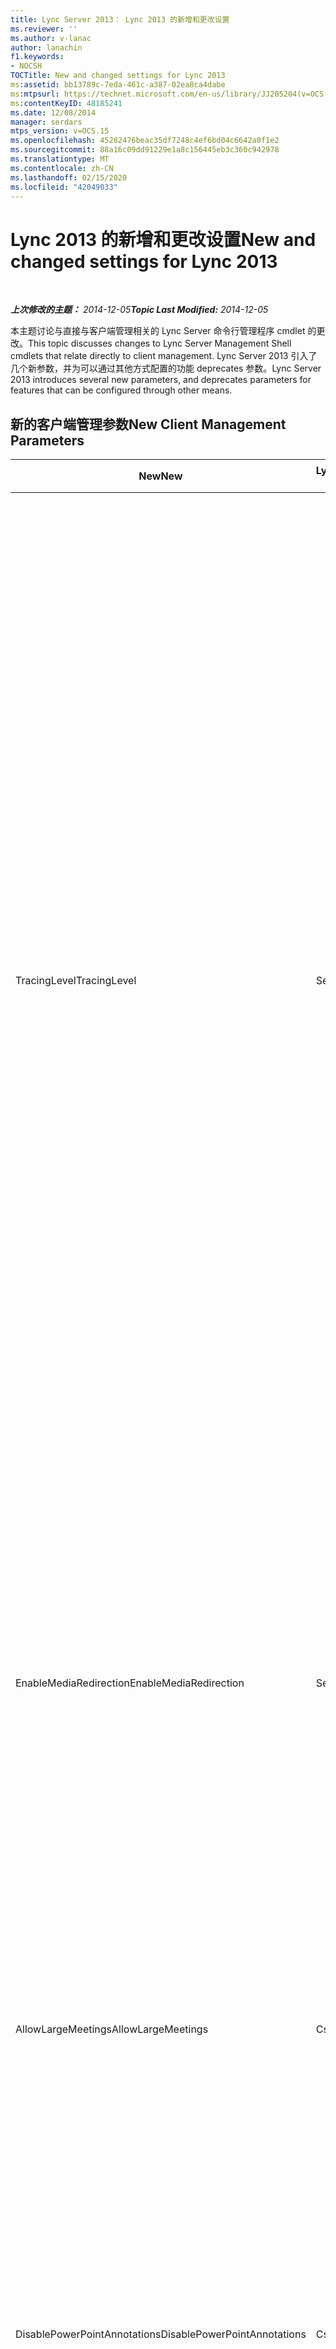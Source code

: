 ```yaml
---
title: Lync Server 2013： Lync 2013 的新增和更改设置
ms.reviewer: ''
ms.author: v-lanac
author: lanachin
f1.keywords:
- NOCSH
TOCTitle: New and changed settings for Lync 2013
ms:assetid: bb13789c-7eda-461c-a387-02ea8ca4dabe
ms:mtpsurl: https://technet.microsoft.com/en-us/library/JJ205204(v=OCS.15)
ms:contentKeyID: 48185241
ms.date: 12/08/2014
manager: serdars
mtps_version: v=OCS.15
ms.openlocfilehash: 45282476beac35df7248c4ef6bd04c6642a0f1e2
ms.sourcegitcommit: 88a16c09dd91229e1a8c156445eb3c360c942978
ms.translationtype: MT
ms.contentlocale: zh-CN
ms.lasthandoff: 02/15/2020
ms.locfileid: "42049033"
---
```

<div data-xmlns="http://www.w3.org/1999/xhtml">

<div class="topic" data-xmlns="http://www.w3.org/1999/xhtml" data-msxsl="urn:schemas-microsoft-com:xslt" data-cs="http://msdn.microsoft.com/">

<div data-asp="http://msdn2.microsoft.com/asp">

# <a name="new-and-changed-settings-for-lync-2013"></a><span data-ttu-id="49ea1-102">Lync 2013 的新增和更改设置</span><span class="sxs-lookup"><span data-stu-id="49ea1-102">New and changed settings for Lync 2013</span></span>

</div>

<div id="mainSection">

<div id="mainBody">

<span> </span>

<span data-ttu-id="49ea1-103">_**上次修改的主题：** 2014-12-05_</span><span class="sxs-lookup"><span data-stu-id="49ea1-103">_**Topic Last Modified:** 2014-12-05_</span></span>

<span data-ttu-id="49ea1-104">本主题讨论与直接与客户端管理相关的 Lync Server 命令行管理程序 cmdlet 的更改。</span><span class="sxs-lookup"><span data-stu-id="49ea1-104">This topic discusses changes to Lync Server Management Shell cmdlets that relate directly to client management.</span></span> <span data-ttu-id="49ea1-105">Lync Server 2013 引入了几个新参数，并为可以通过其他方式配置的功能 deprecates 参数。</span><span class="sxs-lookup"><span data-stu-id="49ea1-105">Lync Server 2013 introduces several new parameters, and deprecates parameters for features that can be configured through other means.</span></span>

<div>

## <a name="new-client-management-parameters"></a><span data-ttu-id="49ea1-106">新的客户端管理参数</span><span class="sxs-lookup"><span data-stu-id="49ea1-106">New Client Management Parameters</span></span>


<table>
<colgroup>
<col style="width: 33%" />
<col style="width: 33%" />
<col style="width: 33%" />
</colgroup>
<thead>
<tr class="header">
<th><span data-ttu-id="49ea1-107">New</span><span class="sxs-lookup"><span data-stu-id="49ea1-107">New</span></span></th>
<th><span data-ttu-id="49ea1-108">Lync Server 命令行管理程序 Cmdlet</span><span class="sxs-lookup"><span data-stu-id="49ea1-108">Lync Server Management Shell Cmdlet</span></span></th>
<th><span data-ttu-id="49ea1-109">描述</span><span class="sxs-lookup"><span data-stu-id="49ea1-109">Description</span></span></th>
</tr>
</thead>
<tbody>
<tr class="odd">
<td><p><span data-ttu-id="49ea1-110">TracingLevel</span><span class="sxs-lookup"><span data-stu-id="49ea1-110">TracingLevel</span></span></p></td>
<td><p><span data-ttu-id="49ea1-111">Set-csclientpolicy</span><span class="sxs-lookup"><span data-stu-id="49ea1-111">CsClientPolicy</span></span></p></td>
<td><p><span data-ttu-id="49ea1-112">如果设置为 True，将在 Lync 中启用软件跟踪;如果设置为 False，软件跟踪将被禁用。</span><span class="sxs-lookup"><span data-stu-id="49ea1-112">When set to True, software tracing will be enabled in Lync; when set to False, software tracing will be disabled.</span></span> <span data-ttu-id="49ea1-113">软件跟踪涉及对程序执行的所有操作（包括跟踪 API 调用）的详细记录进行维护。</span><span class="sxs-lookup"><span data-stu-id="49ea1-113">Software tracing involves keeping a detailed record of everything that a program does (including tracking API calls).</span></span> <span data-ttu-id="49ea1-114">跟踪主要适用于开发人员和应用程序支持人员。此设置等效于通信服务器 2007 R2 组策略设置&quot;启用对 Communicator 的跟踪。&quot;设置如下所示：</span><span class="sxs-lookup"><span data-stu-id="49ea1-114">Tracing is mostly useful to developers and to application support personnel.This setting is equivalent to the Communications Server 2007 R2 Group Policy setting &quot;Turn on tracing for Communicator.&quot; The settings are as follows:</span></span></p>
<ul>
<li><p><span data-ttu-id="49ea1-115">关闭 = 禁用跟踪，用户无法更改此设置。</span><span class="sxs-lookup"><span data-stu-id="49ea1-115">Off = Tracing is disabled and the user cannot change this setting.</span></span></p></li>
<li><p><span data-ttu-id="49ea1-116">简略 = 执行最低限度的跟踪，用户无法更改此设置。</span><span class="sxs-lookup"><span data-stu-id="49ea1-116">Light = Minimal tracing is performed, and the user cannot change this setting.</span></span></p></li>
<li><p><span data-ttu-id="49ea1-117">开启 = 执行详细跟踪，用户无法更改此设置。</span><span class="sxs-lookup"><span data-stu-id="49ea1-117">On = Verbose tracing is performed, and the user cannot change this setting.</span></span></p></li>
</ul>
<p><span data-ttu-id="49ea1-p103">默认情况下，TracingLevel 会设置为空值。这意味着将执行最低限度的跟踪，但是用户可以启用或禁用此最低限度的跟踪。</span><span class="sxs-lookup"><span data-stu-id="49ea1-p103">By default TracingLevel is set to a null value. That means that minimal tracing is performed, but the user can enable or disable this minimal tracing.</span></span></p></td>
</tr>
<tr class="even">
<td><p><span data-ttu-id="49ea1-120">EnableMediaRedirection</span><span class="sxs-lookup"><span data-stu-id="49ea1-120">EnableMediaRedirection</span></span></p></td>
<td><p><span data-ttu-id="49ea1-121">Set-csclientpolicy</span><span class="sxs-lookup"><span data-stu-id="49ea1-121">CsClientPolicy</span></span></p></td>
<td><p><span data-ttu-id="49ea1-p104">设置为 True ($True) 时，允许音频流和视频流与其他网络流量分隔开。进而，允许客户端设备在本地对视频和音频执行编码和解码。与类似的技术（如设备远程处理或编解码器压缩）相比，媒体重定向通常带来较低的带宽使用率、较高的服务器可伸缩性，以及更佳的用户体验。</span><span class="sxs-lookup"><span data-stu-id="49ea1-p104">When set to True ($True) allows audio and video streams to be separated from other network traffic, In turn, this allows client devices to do encoding and decoding of audio and video locally. Media redirection typically results in lower bandwidth usage, higher server scalability, and a more-optimal user experience compared to similar techniques such as device remoting or codec compression.</span></span></p></td>
</tr>
<tr class="odd">
<td><p><span data-ttu-id="49ea1-124">AllowLargeMeetings</span><span class="sxs-lookup"><span data-stu-id="49ea1-124">AllowLargeMeetings</span></span></p></td>
<td><p><span data-ttu-id="49ea1-125">CsConferencing</span><span class="sxs-lookup"><span data-stu-id="49ea1-125">CsConferencing</span></span></p></td>
<td><p><span data-ttu-id="49ea1-126">如果设置为 True，则所有 Lync 会议将被&quot;视为大型会议。&quot;在大型会议中，对发送给参与者的通知数以及默认情况下传输的会议名单的大小进行了限制。</span><span class="sxs-lookup"><span data-stu-id="49ea1-126">When set to True, all Lync Meetings are treated as &quot;large meetings.&quot; With a large meeting, restrictions are placed on the number of notifications that are sent to participants, in addition to the size of the meeting roster that is transmitted by default.</span></span></p></td>
</tr>
<tr class="even">
<td><p><span data-ttu-id="49ea1-127">DisablePowerPointAnnotations</span><span class="sxs-lookup"><span data-stu-id="49ea1-127">DisablePowerPointAnnotations</span></span></p></td>
<td><p><span data-ttu-id="49ea1-128">CsConferencing</span><span class="sxs-lookup"><span data-stu-id="49ea1-128">CsConferencing</span></span></p></td>
<td><p><span data-ttu-id="49ea1-p105">设置为 True ($True) 时，用户无法向会议中使用的 PowerPoint 幻灯片添加注释。但是（根据 AllowAnnotations 属性的值），用户仍能访问其他白板功能。默认值为 False，表示允许 PowerPoint 注释。</span><span class="sxs-lookup"><span data-stu-id="49ea1-p105">When set to True ($True) users won’t be able to add annotations to PowerPoint slides used in a conference. However (depending on the value of the AllowAnnotations property), users will still have access to other whiteboarding features. The default value is False, meaning that PowerPoint annotations are allowed.</span></span></p></td>
</tr>
<tr class="odd">
<td><p><span data-ttu-id="49ea1-132">AllowSharedNotes</span><span class="sxs-lookup"><span data-stu-id="49ea1-132">AllowSharedNotes</span></span></p></td>
<td><p><span data-ttu-id="49ea1-133">CsConferencing</span><span class="sxs-lookup"><span data-stu-id="49ea1-133">CsConferencing</span></span></p></td>
<td><p><span data-ttu-id="49ea1-134">设置为 True（默认值）时，将使用诸如会议参与者之类的信息以及有关在会议过程中共享的内容的详细信息，自动更新链接到会议的任何打开的 OneNote 笔记本。</span><span class="sxs-lookup"><span data-stu-id="49ea1-134">When set to True (the default value) any open OneNote notebooks linked to the conference will automatically be updated with information such as conference participants and details about content shared during the conference.</span></span></p></td>
</tr>
<tr class="even">
<td><p><span data-ttu-id="49ea1-135">EnableInviteCustomization</span><span class="sxs-lookup"><span data-stu-id="49ea1-135">EnableInviteCustomization</span></span></p></td>
<td><p><span data-ttu-id="49ea1-136">Get-csmeetingconfiguration</span><span class="sxs-lookup"><span data-stu-id="49ea1-136">CsMeetingConfiguration</span></span></p></td>
<td><p><span data-ttu-id="49ea1-137">与其他新 Get-csmeetingconfiguration 参数一起使用，自定义由 Lync 2013 的联机会议外接程序生成的会议邀请。</span><span class="sxs-lookup"><span data-stu-id="49ea1-137">Used along with the other new CsMeetingConfiguration parameters to customize the meeting invitations generated by the Online Meeting Add-in for Lync 2013.</span></span></p></td>
</tr>
<tr class="odd">
<td><p><span data-ttu-id="49ea1-138">LogoURL</span><span class="sxs-lookup"><span data-stu-id="49ea1-138">LogoURL</span></span></p></td>
<td><p><span data-ttu-id="49ea1-139">Get-csmeetingconfiguration</span><span class="sxs-lookup"><span data-stu-id="49ea1-139">CsMeetingConfiguration</span></span></p></td>
<td><p><span data-ttu-id="49ea1-140">将组织的徽标添加到由 Lync 2013 的联机会议外接程序生成的所有邀请中。</span><span class="sxs-lookup"><span data-stu-id="49ea1-140">Adds your organization’s logo to all invitations generated by the Online Meeting Add-in for Lync 2013.</span></span> <span data-ttu-id="49ea1-141">可以指定 GIF 或 JPG 图像的 URL。</span><span class="sxs-lookup"><span data-stu-id="49ea1-141">You specify the URL of a GIF or JPG image.</span></span></p></td>
</tr>
<tr class="even">
<td><p><span data-ttu-id="49ea1-142">HelpURL</span><span class="sxs-lookup"><span data-stu-id="49ea1-142">HelpURL</span></span></p></td>
<td><p><span data-ttu-id="49ea1-143">Get-csmeetingconfiguration</span><span class="sxs-lookup"><span data-stu-id="49ea1-143">CsMeetingConfiguration</span></span></p></td>
<td><p><span data-ttu-id="49ea1-144">将组织的帮助或支持 URL 添加到由 Lync 2013 的联机会议外接程序生成的所有邀请中。</span><span class="sxs-lookup"><span data-stu-id="49ea1-144">Adds your organization’s help or support URL to all invitations generated by the Online Meeting Add-in for Lync 2013.</span></span></p></td>
</tr>
<tr class="odd">
<td><p><span data-ttu-id="49ea1-145">LegalURL</span><span class="sxs-lookup"><span data-stu-id="49ea1-145">LegalURL</span></span></p></td>
<td><p><span data-ttu-id="49ea1-146">Get-csmeetingconfiguration</span><span class="sxs-lookup"><span data-stu-id="49ea1-146">CsMeetingConfiguration</span></span></p></td>
<td><p><span data-ttu-id="49ea1-147">将法律文本或免责声明文本添加到由 Lync 2013 的联机会议外接程序生成的所有邀请中。</span><span class="sxs-lookup"><span data-stu-id="49ea1-147">Adds legal text or disclaimer text to all invitations generated by the Online Meeting Add-in for Lync 2013.</span></span> <span data-ttu-id="49ea1-148">可以指定文本位置的 URL。</span><span class="sxs-lookup"><span data-stu-id="49ea1-148">You specify the URL for the location of the text.</span></span></p></td>
</tr>
<tr class="even">
<td><p><span data-ttu-id="49ea1-149">CustomFooterText</span><span class="sxs-lookup"><span data-stu-id="49ea1-149">CustomFooterText</span></span></p></td>
<td><p><span data-ttu-id="49ea1-150">Get-csmeetingconfiguration</span><span class="sxs-lookup"><span data-stu-id="49ea1-150">CsMeetingConfiguration</span></span></p></td>
<td><p><span data-ttu-id="49ea1-151">将自定义页脚添加到由 Lync 2013 的联机会议外接程序生成的所有邀请中。</span><span class="sxs-lookup"><span data-stu-id="49ea1-151">Adds a custom footer to all invitations generated by the Online Meeting Add-in for Lync 2013.</span></span> <span data-ttu-id="49ea1-152">可以指定自定义页脚文本位置的 URL。</span><span class="sxs-lookup"><span data-stu-id="49ea1-152">You specify the URL for the location of the custom footer text.</span></span></p></td>
</tr>
</tbody>
</table>


<div>

## <a name="deprecated-client-management-parameters"></a><span data-ttu-id="49ea1-153">废弃的客户端管理参数</span><span class="sxs-lookup"><span data-stu-id="49ea1-153">Deprecated Client Management Parameters</span></span>


<table>
<colgroup>
<col style="width: 33%" />
<col style="width: 33%" />
<col style="width: 33%" />
</colgroup>
<thead>
<tr class="header">
<th><span data-ttu-id="49ea1-154">参数</span><span class="sxs-lookup"><span data-stu-id="49ea1-154">Parameter</span></span></th>
<th><span data-ttu-id="49ea1-155">Lync Server 命令行管理程序 Cmdlet</span><span class="sxs-lookup"><span data-stu-id="49ea1-155">Lync Server Management Shell Cmdlet</span></span></th>
<th><span data-ttu-id="49ea1-156">描述</span><span class="sxs-lookup"><span data-stu-id="49ea1-156">Description</span></span></th>
</tr>
</thead>
<tbody>
<tr class="odd">
<td><p><span data-ttu-id="49ea1-157">CustomizedHelpUrl</span><span class="sxs-lookup"><span data-stu-id="49ea1-157">CustomizedHelpUrl</span></span></p></td>
<td><p><span data-ttu-id="49ea1-158">Set-csclientpolicy</span><span class="sxs-lookup"><span data-stu-id="49ea1-158">CsClientPolicy</span></span></p></td>
<td><p><span data-ttu-id="49ea1-159">此参数已弃用，可用于 Lync Server 2013。</span><span class="sxs-lookup"><span data-stu-id="49ea1-159">This parameter has been deprecated for use with Lync Server 2013.</span></span> <span data-ttu-id="49ea1-160">在与 EnableEnterpriseCustomizedHelp 结合使用时，此参数使组织能够指定 URL，以便在用户单击 Lync 中的 "帮助" 菜单时，自定义 "帮助" 将会显示。</span><span class="sxs-lookup"><span data-stu-id="49ea1-160">When used in conjunction with EnableEnterpriseCustomizedHelp, this parameter enabled an organization to specify a URL so that when users clicked the Help menu in Lync, customized help would display.</span></span></p></td>
</tr>
<tr class="even">
<td><p><span data-ttu-id="49ea1-161">EnableEnterpriseCustomizedHelp</span><span class="sxs-lookup"><span data-stu-id="49ea1-161">EnableEnterpriseCustomizedHelp</span></span></p></td>
<td><p><span data-ttu-id="49ea1-162">Set-csclientpolicy</span><span class="sxs-lookup"><span data-stu-id="49ea1-162">CsClientPolicy</span></span></p></td>
<td><p><span data-ttu-id="49ea1-163">此参数已弃用，可用于 Lync Server 2013。</span><span class="sxs-lookup"><span data-stu-id="49ea1-163">This parameter has been deprecated for use with Lync Server 2013.</span></span> <span data-ttu-id="49ea1-164">在与 CustomizedHelpUrl 结合使用时，此参数启用组织以显示自定义帮助。</span><span class="sxs-lookup"><span data-stu-id="49ea1-164">When used in conjunction with CustomizedHelpUrl, this parameter enabled organizations to display customized help.</span></span></p></td>
</tr>
<tr class="odd">
<td><p><span data-ttu-id="49ea1-165">EnableSQMData</span><span class="sxs-lookup"><span data-stu-id="49ea1-165">EnableSQMData</span></span></p></td>
<td><p><span data-ttu-id="49ea1-166">Set-csclientpolicy</span><span class="sxs-lookup"><span data-stu-id="49ea1-166">CsClientPolicy</span></span></p></td>
<td><p><span data-ttu-id="49ea1-167">已在 Lync Server 2013 中删除 Set-csclientpolicy cmdlet 的 EnableSQMData 参数。</span><span class="sxs-lookup"><span data-stu-id="49ea1-167">The EnableSQMData parameter of the Set-CSClientPolicy cmdlet has been removed in Lync Server 2013.</span></span> <span data-ttu-id="49ea1-168">可以改为使用软件质量管理 (SQM) 数据的共享组策略设置，来确定 Lync 客户端“常规选项”页面中“客户体验改善”选项的用户界面：</span><span class="sxs-lookup"><span data-stu-id="49ea1-168">Instead, you can use the shared Group Policy setting for Software Quality Management (SQM) data to determine the user interface for the Customer Experience Improvement option in the Lync client General options page:</span></span></p>
<p><span data-ttu-id="49ea1-169">HKEY_CURRENT_USER \Software\Policies\Microsoft\Office\Common\QMEnable</span><span class="sxs-lookup"><span data-stu-id="49ea1-169">HKEY_CURRENT_USER\Software\Policies\Microsoft\Office\Common\QMEnable</span></span></p>
<p><span data-ttu-id="49ea1-170">值</span><span class="sxs-lookup"><span data-stu-id="49ea1-170">Values:</span></span></p>
<p><span data-ttu-id="49ea1-171">1 = 显示并选中复选框（用户可以清除该复选框）</span><span class="sxs-lookup"><span data-stu-id="49ea1-171">1 = Display and select the check box (the user can clear the check box)</span></span></p>
<p><span data-ttu-id="49ea1-172">0 = 关闭并禁用复选框（用户无法覆盖）</span><span class="sxs-lookup"><span data-stu-id="49ea1-172">0 = Turn off and disable the check box (user can't override)</span></span></p>
<p><span data-ttu-id="49ea1-173">Null = 该值由 Office 设置确定，并且会向用户显示该复选框，以按照他们的选择进行设置</span><span class="sxs-lookup"><span data-stu-id="49ea1-173">Null = The value is determined by Office setup, and the check box is displayed for users to set as they choose</span></span></p></td>
</tr>
<tr class="even">
<td><p><span data-ttu-id="49ea1-174">AllowExchangeContactStore</span><span class="sxs-lookup"><span data-stu-id="49ea1-174">AllowExchangeContactStore</span></span></p></td>
<td><p><span data-ttu-id="49ea1-175">Set-csclientpolicy</span><span class="sxs-lookup"><span data-stu-id="49ea1-175">CsClientPolicy</span></span></p></td>
<td><p><span data-ttu-id="49ea1-176">已删除此参数。</span><span class="sxs-lookup"><span data-stu-id="49ea1-176">This parameter has been removed.</span></span> <span data-ttu-id="49ea1-177">相反，当您部署 Lync Server 2013 并发布拓扑时，默认情况下会为所有用户启用统一联系人存储。</span><span class="sxs-lookup"><span data-stu-id="49ea1-177">Instead, when you deploy Lync Server 2013 and publish the topology, unified contact store is enabled for all users by default.</span></span> <span data-ttu-id="49ea1-178">这意味着用户的所有联系人均保留在 Exchange 中并且在 Lync、Outlook 和 Outlook Web Access 中可用。</span><span class="sxs-lookup"><span data-stu-id="49ea1-178">This means that all a user’s contacts are kept in Exchange and are available in Lync, Outlook, and Outlook Web Access.</span></span> <span data-ttu-id="49ea1-179">您可以使用 Set-CsUserServicesPolicy cmdlet 来自定义哪些用户具有可用的统一联系人存储。</span><span class="sxs-lookup"><span data-stu-id="49ea1-179">You can use the Set-CsUserServicesPolicy cmdlet to customize which users have unified contact store available.</span></span> <span data-ttu-id="49ea1-180">可以全局、依站点、依租户或依个人或个人组为用户启用。</span><span class="sxs-lookup"><span data-stu-id="49ea1-180">You can enable users globally, by site, by tenant, or by individuals or groups of individuals.</span></span> <span data-ttu-id="49ea1-181">有关详细信息，请参阅<a href="lync-server-2013-enable-users-for-unified-contact-store.md">在 Lync Server 2013 中为统一联系人存储启用用户</a>。</span><span class="sxs-lookup"><span data-stu-id="49ea1-181">For details, see <a href="lync-server-2013-enable-users-for-unified-contact-store.md">Enable users for unified contact store in Lync Server 2013</a>.</span></span></p></td>
</tr>
<tr class="odd">
<td><p><span data-ttu-id="49ea1-182">MAPIPollInterval</span><span class="sxs-lookup"><span data-stu-id="49ea1-182">MAPIPollInterval</span></span></p></td>
<td><p><span data-ttu-id="49ea1-183">Set-csclientpolicy</span><span class="sxs-lookup"><span data-stu-id="49ea1-183">CsClientPolicy</span></span></p></td>
<td><p><span data-ttu-id="49ea1-184">Lync 2013 不使用此参数。</span><span class="sxs-lookup"><span data-stu-id="49ea1-184">This parameter is not used by Lync 2013.</span></span> <span data-ttu-id="49ea1-185">在以前的版本中，此参数指定客户端从 Exchange 公用文件夹中检索 MAPI 数据的频率</span><span class="sxs-lookup"><span data-stu-id="49ea1-185">In previous releases, this parameter specified how often the client retrieved MAPI data from Exchange public folders</span></span></p></td>
</tr>
<tr class="even">
<td><p><span data-ttu-id="49ea1-186">DisableICE</span><span class="sxs-lookup"><span data-stu-id="49ea1-186">DisableICE</span></span></p></td>
<td><p><span data-ttu-id="49ea1-187">Set-csclientpolicy</span><span class="sxs-lookup"><span data-stu-id="49ea1-187">CsClientPolicy</span></span></p></td>
<td><p><span data-ttu-id="49ea1-188">在 Lync 2013 中已弃用此参数。</span><span class="sxs-lookup"><span data-stu-id="49ea1-188">This parameter was deprecated in Lync 2013.</span></span></p></td>
</tr>
</tbody>
</table>


</div>

</div>

</div>

<span> </span>

</div>

</div>

</div>

